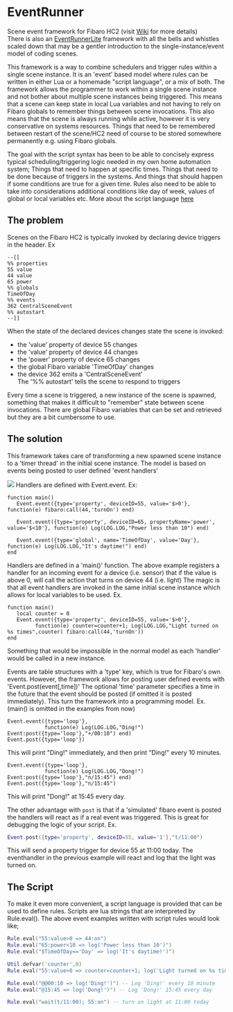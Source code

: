 # EventRunner
Scene event framework for Fibaro HC2 (visit [Wiki](../../wiki/Home) for more details)   
There is also an [EventRunnerLite](../../wiki/Lite) framework with all the bells and whistles scaled down that may be a gentler introduction to the single-instance/event model of coding scenes.   

This framework is a way to combine schedulers and trigger rules within a single scene instance. It is an 'event' based model where rules can be written in either Lua or a homemade "script language", or a mix of both. The framework allows the programmer to work within a single scene instance and not bother about multiple scene instances being triggered. This means that a scene can keep state in local Lua variables and not having to rely on Fibaro globals to remember things between scene invocations. This also means that the scene is always running while active, however it is very conservative on systems resources. Things that need to be remembered between restart of the scene/HC2 need of course to be stored somewhere permanently e.g. using Fibaro globals.

The goal with the script syntax has been to be able to concisely express typical scheduling/triggering logic needed in my own home automation system; Things that need to happen at specific times. Things that need to be done because of triggers in the systems. And things that should happen if some conditions are true for a given time.
Rules also need to be able to take into considerations additional conditions like day of week, values of global or local variables etc. More about the script language [here](https://github.com/jangabrielsson/EventRunner/wiki/Script-expressions)

## The problem
Scenes on the Fibaro HC2 is typically invoked by declaring device triggers in the header.
Ex
```
--[[
%% properties
55 value
44 value
65 power
%% globals
TimeOfDay
%% events
362 CentralSceneEvent
%% autostart
--]]
```
When the state of the declared devices changes state the scene is invoked:
* the 'value' property of device 55 changes
* the 'value' property of device 44 changes
* the 'power' property of device 65 changes
* the global Fibaro variable 'TimeOfDay' changes
* the device 362 emits a 'CentralSceneEvent'  
The '%% autostart' tells the scene to respond to triggers

Every time a scene is triggered, a new instance of the scene is spawned, something that makes it difficult to "remember" state between scene invocations. There are global Fibaro variables that can be set and retrieved but they are a bit cumbersome to use.

## The solution
This framework takes care of transforming a new spawned scene instance to a 'timer thread' in the initial scene instance. The model is based on events being posted to user defined 'event handlers'

![](https://github.com/jangabrielsson/EventRunner/blob/master/Events_101.png)
Handlers are defined with Event.event. Ex:
```
function main()
   Event.event({type='property', deviceID=55, value='$>0'}, function(e) fibaro:call(44,'turnOn') end)
   
   Event.event({type='property', deviceID=65, propertyName='power', value='$<10'}, function(e) Log(LOG.LOG,"Power less than 10") end)
   
   Event.event({type='global', name='TimeOfDay', value='Day'}, function(e) Log(LOG.LOG,"It's daytime!") end)
end
```
Handlers are defined in a 'main()' function. The above example registers a handler for an incoming event for a device (i.e. sensor) that if the value is above 0, will call the action that turns on device 44 (i.e. light) The magic is that all event handlers are invoked in the same initial scene instance which allows for local variables to be used. Ex.
```
function main()
   local counter = 0
   Event.event({type='property', deviceID=55, value='$>0'}, 
         function(e) counter=counter+1; Log(LOG.LOG,"Light turned on %s times",counter) fibaro:call(44,'turnOn'))
end
```
Something that would be impossible in the normal model as each 'handler' would be called in a new instance.

Events are table structures with a 'type' key, which is true for Fibaro's own events. However, the framework allows for posting user defined events with 'Event.post(event[,time])' The optional 'time' parameter specifies a time in the future that the event should be posted (if omitted it is posted immediately). This turn the framework into a programming model. Ex. (main() is omitted in the examples from now)
```
Event.event({type='loop'},
            function(e) Log(LOG.LOG,"Ding!") Event:post({type='loop'},"+/00:10") end)
Event.post({type='loop'})
```
This will print "Ding!" immediately, and then print "Ding!" every 10 minutes.  

```
Event.event({type='loop'},
            function(e) Log(LOG.LOG,"Dong!") Event:post({type='loop'},"n/15:45") end)
Event.post({type='loop'},"n/15:45")
```
This will print "Dong!" at 15:45 every day.  

The other advantage with `post` is that if a 'simulated' fibaro event is posted the handlers will react as if a real event was triggered. This is great for debugging the logic of your script. Ex.
```Lua
Event.post({type='property', deviceID=55, value='1'},"t/11:00")
```
This will send a property trigger for device 55 at 11:00 today. The eventhandler in the previous example will react and log that the light was turned on.   

## The Script
To make it even more convenient, a script language is provided that can be used to define rules. Scripts are lua strings that are interpreted by Rule.eval(). The above event examples written with script rules would look like;
```Lua
Rule.eval("55:value>0 => 44:on")
Rule.eval("65:power<10 => log('Power less than 10')")
Rule.eval("$TimeOfDay=='Day' => log('It's daytime!')")

Util.defvar('counter',0)
Rule.eval("55:value>0 => counter=counter+1; log('Light turned on %s times',counter); 44:on")

Rule.eval("@@00:10 => log('Ding!')") -- Log 'Ding!' every 10 minute
Rule.eval("@15:45 => log('Dong!')") -- Log 'Dong!' 15:45 every day

Rule.eval("wait(t/11:00); 55:on") -- turn on light at 11:00 today
```
